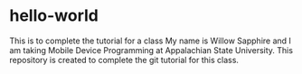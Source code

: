 # hello-world
This is to complete the tutorial for a class
My name is Willow Sapphire and I am taking Mobile Device Programming at Appalachian State University.
This repository is created to complete the git tutorial for this class.
